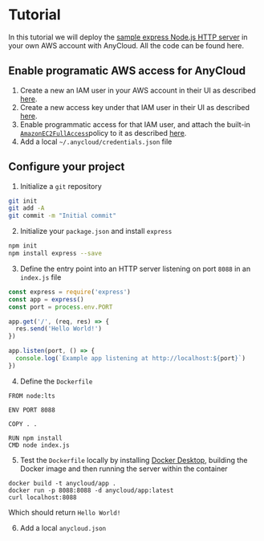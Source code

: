 # Tutorial

In this tutorial we will deploy the [sample express Node.js HTTP server](https://expressjs.com/en/starter/hello-world.html) in your own AWS account with AnyCloud. All the code can be found here.

## Enable programatic AWS access for AnyCloud

1. Create a new an IAM user in your AWS account in their UI as described [here](https://docs.aws.amazon.com/IAM/latest/UserGuide/id_users_create.html#id_users_create_console).
2. Create a new access key under that IAM user in their UI as described [here](https://docs.aws.amazon.com/IAM/latest/UserGuide/id_credentials_access-keys.html#Using_CreateAccessKey).
3. Enable programmatic access for that IAM user, and attach the built-in [`AmazonEC2FullAccess`](https://console.aws.amazon.com/iam/home#/policies/arn%3Aaws%3Aiam%3A%3Aaws%3Apolicy%2FAmazonEC2FullAccess)policy to it as described [here](https://docs.aws.amazon.com/IAM/latest/UserGuide/access_policies_manage-attach-detach.html#add-policies-console).
4. Add a local `~/.anycloud/credentials.json` file

## Configure your project

1. Initialize a `git` repository

```bash
git init
git add -A
git commit -m "Initial commit"
```

2. Initialize your `package.json` and install `express`

```bash
npm init
npm install express --save
```

3. Define the entry point into an HTTP server listening on port `8088` in an `index.js` file

```javascript
const express = require('express')
const app = express()
const port = process.env.PORT

app.get('/', (req, res) => {
  res.send('Hello World!')
})

app.listen(port, () => {
  console.log(`Example app listening at http://localhost:${port}`)
})
```

4. Define the `Dockerfile`

```text
FROM node:lts

ENV PORT 8088

COPY . .

RUN npm install
CMD node index.js
```

5. Test the `Dockerfile` locally by installing [Docker Desktop](https://www.docker.com/products/docker-desktop), building the Docker image and then running the server within the container

```text
docker build -t anycloud/app .
docker run -p 8088:8088 -d anycloud/app:latest
curl localhost:8088
```

Which should return `Hello World!`

 6. Add a local `anycloud.json`

